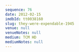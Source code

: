 ```yaml
---
sequence: 76
date: 2012-02-15
imdbId: tt0038160
slug: they-were-expendable-1945
venue: null
venueNotes: null
medium: TCM HD
mediumNotes: null
---
```


